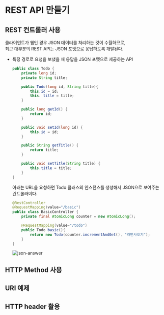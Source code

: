 # REST API 만들기 
## REST 컨트롤러 사용 
클라이언트가 웹인 경우 JSON 데이터를 처리하는 것이 수월하므로,<br>최근 대부분의 REST API는 JSON 포맷으로 응답하도록 개발된다. 
- 특정 경로로 요청을 보냈을 때 응답을 JSON 포맷으로 제공하는 API

    ```java
    public class Todo {
        private long id;
        private String title;

        public Todo(long id, String title){
            this.id = id;
            this. title = title;
        }

        public long getId() {
            return id;
        }

        public void setId(long id) {
            this.id = id;
        }

        public String getTitle() {
            return title;
        }

        public void setTitle(String title) {
            this.title = title;
        }
    }

    ```
    
    아래는 URL을 요청하면 Todo 클래스의 인스턴스를 생성해서 JSON으로 보여주는 컨트롤러이다. 

    ```java
    @RestController
    @RequestMapping(value="/basic")
    public class BasicController {
        private final AtomicLong counter = new AtomicLong();

        @RequestMapping(value="/todo")
        public Todo basic(){
            return new Todo(counter.incrementAndGet(), "라면사오기");
        }
    }
    ```
    ![json-answer](json-answer.png)
    
## HTTP Method 사용 

## URI 예제

## HTTP header 활용
